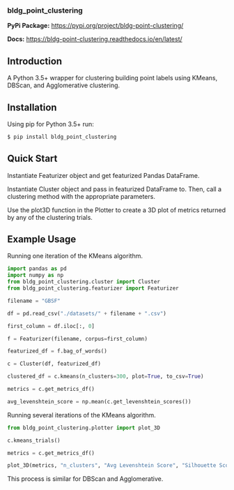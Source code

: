 ### bldg_point_clustering

**PyPi Package:** <https://pypi.org/project/bldg-point-clustering/>

**Docs:** <https://bldg-point-clustering.readthedocs.io/en/latest/>

## Introduction

A Python 3.5+ wrapper for clustering building point labels
using KMeans, DBScan, and Agglomerative clustering.

## Installation

Using pip for Python 3.5+ run:

```bash
$ pip install bldg_point_clustering
```

## Quick Start

Instantiate Featurizer object and get featurized Pandas DataFrame.

Instantiate Cluster object and pass in featurized
DataFrame to. Then, call a clustering method with the
appropriate parameters.

Use the plot3D function in the Plotter to create a
3D plot of metrics returned by any of the clustering trials.

## Example Usage

Running one iteration of the KMeans algorithm.

```python
import pandas as pd
import numpy as np
from bldg_point_clustering.cluster import Cluster
from bldg_point_clustering.featurizer import Featurizer

filename = "GBSF"

df = pd.read_csv("./datasets/" + filename + ".csv")

first_column = df.iloc[:, 0]

f = Featurizer(filename, corpus=first_column)

featurized_df = f.bag_of_words()

c = Cluster(df, featurized_df)

clustered_df = c.kmeans(n_clusters=300, plot=True, to_csv=True)

metrics = c.get_metrics_df()

avg_levenshtein_score = np.mean(c.get_levenshtein_scores())
```

Running several iterations of the KMeans algorithm.

```python
from bldg_point_clustering.plotter import plot_3D

c.kmeans_trials()

metrics = c.get_metrics_df()

plot_3D(metrics, "n_clusters", "Avg Levenshtein Score", "Silhouette Score")
```
This process is similar for DBScan and Agglomerative. 